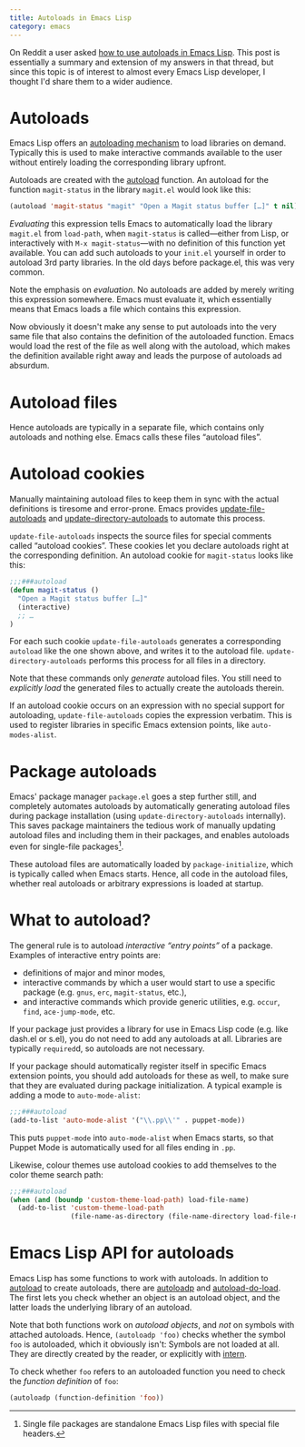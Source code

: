 ```yaml
---
title: Autoloads in Emacs Lisp
category: emacs
---
```


On Reddit a user asked [how to use autoloads in Emacs Lisp][reddit].  This post
is essentially a summary and extension of my answers in that thread, but since
this topic is of interest to almost every Emacs Lisp developer, I thought I'd
share them to a wider audience.

<!--more-->

[reddit]: http://de.reddit.com/r/emacs/comments/29jp7c/autoload_questions_what_functions_should_i/

Autoloads
=========

Emacs Lisp offers an [autoloading mechanism][autoload] to load libraries on
demand.  Typically this is used to make interactive commands available to the
user without entirely loading the corresponding library upfront.

Autoloads are created with the [autoload](el-function:autoload) function.  An
autoload for the function `magit-status` in the library `magit.el` would look
like this:

```cl
(autoload 'magit-status "magit" "Open a Magit status buffer […]" t nil)
```

*Evaluating* this expression tells Emacs to automatically load the library
`magit.el` from `load-path`, when `magit-status` is called—either from Lisp, or
interactively with `M-x magit-status`—with no definition of this function yet
available.  You can add such autoloads to your `init.el` yourself in order to
autoload 3rd party libraries.  In the old days before package.el, this was very
common.

Note the emphasis on *evaluation*.  No autoloads are added by merely writing
this expression somewhere.  Emacs must evaluate it, which essentially means that
Emacs loads a file which contains this expression.

Now obviously it doesn't make any sense to put autoloads into the very same file
that also contains the definition of the autoloaded function.  Emacs would load
the rest of the file as well along with the autoload, which makes the definition
available right away and leads the purpose of autoloads ad absurdum.

[autoload]: https://www.gnu.org/software/emacs/manual/html_node/elisp/Autoload.html#Autoload

Autoload files
==============

Hence autoloads are typically in a separate file, which contains only autoloads
and nothing else.  Emacs calls these files “autoload files”.

Autoload cookies
================

Manually maintaining autoload files to keep them in sync with the actual
definitions is tiresome and error-prone.  Emacs provides
[update-file-autoloads][ufa] and [update-directory-autoloads][uda] to automate
this process.

`update-file-autoloads` inspects the source files for special comments called
“autoload cookies”.  These cookies let you declare autoloads right at the
corresponding definition.  An autoload cookie for `magit-status` looks like
this:

```cl
;;;###autoload
(defun magit-status ()
  "Open a Magit status buffer […]"
  (interactive)
  ;; …
)
```

For each such cookie `update-file-autoloads` generates a corresponding
`autoload` like the one shown above, and writes it to the autoload file.
`update-directory-autoloads` performs this process for all files in a directory.

Note that these commands only *generate* autoload files.  You still need to
*explicitly load* the generated files to actually create the autoloads therein.

If an autoload cookie occurs on an expression with no special support for
autoloading, `update-file-autoloads` copies the expression verbatim.  This is
used to register libraries in specific Emacs extension points, like
`auto-modes-alist`.

[ufa]: https://www.gnu.org/software/emacs/manual/html_node/elisp/Autoload.html#index-update_002dfile_002dautoloads
[uda]: https://www.gnu.org/software/emacs/manual/html_node/elisp/Autoload.html#index-update_002ddirectory_002dautoloads

Package autoloads
=================

Emacs' package manager `package.el` goes a step further still, and completely
automates autoloads by automatically generating autoload files during package
installation (using `update-directory-autoloads` internally).  This saves
package maintainers the tedious work of manually updating autoload files and
including them in their packages, and enables autoloads even for single-file
packages[^1].

These autoload files are automatically loaded by `package-initialize`, which is
typically called when Emacs starts.  Hence, all code in the autoload files,
whether real autoloads or arbitrary expressions is loaded at startup.

What to autoload?
=================

The general rule is to autoload *interactive “entry points”* of a package.
Examples of interactive entry points are:

- definitions of major and minor modes,
- interactive commands by which a user would start to use a specific package
  (e.g. `gnus`, `erc`, `magit-status`, etc.),
- and interactive commands which provide generic utilities, e.g. `occur`,
  `find`, `ace-jump-mode`, etc.

If your package just provides a library for use in Emacs Lisp code (e.g. like
dash.el or s.el), you do not need to add any autoloads at all.  Libraries are
typically `required`d, so autoloads are not necessary.

If your package should automatically register itself in specific Emacs extension
points, you should add autoloads for these as well, to make sure that they are
evaluated during package initialization.  A typical example is adding a mode to
`auto-mode-alist`:

```cl
;;;###autoload
(add-to-list 'auto-mode-alist '("\\.pp\\'" . puppet-mode))
```

This puts `puppet-mode` into `auto-mode-alist` when Emacs starts, so that Puppet
Mode is automatically used for all files ending in `.pp`.

Likewise, colour themes use autoload cookies to add themselves to the color
theme search path:

```cl
;;;###autoload
(when (and (boundp 'custom-theme-load-path) load-file-name)
  (add-to-list 'custom-theme-load-path
               (file-name-as-directory (file-name-directory load-file-name))))
```

Emacs Lisp API for autoloads
============================

Emacs Lisp has some functions to work with autoloads.  In addition to
[autoload][al] to create autoloads, there are [autoloadp][alp] and
[autoload-do-load][adl].  The first lets you check whether an object is an
autoload object, and the latter loads the underlying library of an autoload.

Note that both functions work on *autoload objects*, and *not* on symbols with
attached autoloads.  Hence, `(autoloadp 'foo)` checks whether the symbol `foo`
is autoloaded, which it obviously isn't: Symbols are not loaded at all.  They
are directly created by the reader, or explicitly with
[intern](el-function:intern).

To check whether `foo` refers to an autoloaded function you need to check the
*function definition* of `foo`:

```cl
(autoloadp (function-definition 'foo))
```

[al]: https://www.gnu.org/software/emacs/manual/html_node/elisp/Autoload.html#index-autoload-1
[alp]: https://www.gnu.org/software/emacs/manual/html_node/elisp/Autoload.html#index-autoloadp
[adl]: https://www.gnu.org/software/emacs/manual/html_node/elisp/Autoload.html#index-autoload_002ddo_002dload

[^1]: Single file packages are standalone Emacs Lisp files with special file
      headers.
